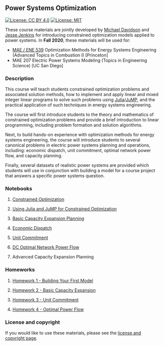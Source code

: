 Power Systems Optimization
-

[![License: CC BY 4.0](https://img.shields.io/badge/License-CC%20BY%204.0-lightgrey.svg)](https://creativecommons.org/licenses/by/4.0/) [![License: MIT](https://img.shields.io/badge/License-MIT-yellow.svg)](https://opensource.org/licenses/MIT)

These course materials are jointly developed by [Michael Davidson](http://mdavidson.org/) and [Jesse Jenkins](https://mae.princeton.edu/people/faculty/jenkins) for introducing constrained optimization models applied to power systems. In **Fall 2020**, these materials will be used for:
- [MAE / ENE 539](https://registrar.princeton.edu/course-offerings/course-details?term=1212&courseid=008273) Optimization Methods for Energy Systems Engineering (Advanced Topics in Combustion I) [Princeton]
- MAE 207 Electric Power Systems Modeling (Topics in Engineering Science) [UC San Diego]

### Description

This course will teach students constrained optimization problems and associated solution methods, how to implement and apply linear and mixed integer linear programs to solve such problems using [Julia](https://julialang.org/)/[JuMP](https://jump.dev/JuMP.jl/dev/), and the practical application of such techniques in energy systems engineering.

The course will first introduce students to the theory and mathematics of constrained optimization problems and provide a brief introduction to linear programming, including problem formation and solution algorithms.

Next, to build hands-on experience with optimization methods for energy systems engineering, the course will introduce students to several canonical problems in electric power systems planning and operations, including: economic dispatch, unit commitment, optimal network power flow, and capacity planning.

Finally, several datasets of realistic power systems are provided which students will use in conjunction with building a model for a course project that answers a specific power systems question.

### Notebooks

1. [Constrained Optimization](Notebooks/01-Constrained-Optimization.ipynb)

2. [Using Julia and JuMP for Constrained Optimization](Notebooks/02-Anatomy-of-a-Model.ipynb)

3. [Basic Capacity Expansion Planning](Notebooks/03-Basic-Capacity-Expansion.ipynb)

4. [Economic Dispatch](Notebooks/04-Economic-Dispatch.ipynb)

5. [Unit Commitment](Notebooks/05-Unit-Commitment.ipynb)

6. [DC Optimal Network Power Flow](Notebooks/06-Optimal-Power-Flow.ipynb)

7. Advanced Capacity Expansion Planning

### Homeworks

1. [Homework 1 - Building Your First Model](Homeworks/Homework-01.ipynb)

2. [Homework 2 - Basic Capacity Expansion](Homeworks/Homework-02.ipynb)

3. [Homework 3 - Unit Commitment](Homeworks/Homework-03.ipynb)

3. [Homework 4 - Optimal Power Flow](Homeworks/Homework-04.ipynb)

### License and copyright

If you would like to use these materials, please see the [license and copyright page](LICENSE.md).



